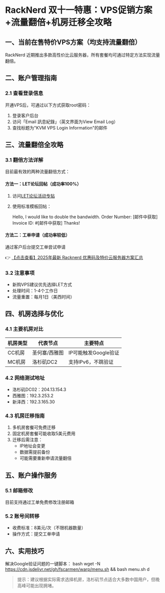 # RackNerd 双十一特惠：VPS促销方案+流量翻倍+机房迁移全攻略

## 一、当前在售特价VPS方案（均支持流量翻倍）

RackNerd 近期推出多款高性价比云服务器，所有套餐均可通过特定方法实现流量翻倍。

## 二、账户管理指南

### 2.1 查看登录信息
开通VPS后，可通过以下方式获取root密码：
1. 登录客户后台
2. 访问「Email 訊息紀錄」（英文界面为View Email Log）
3. 查找标题为"KVM VPS Login Information"的邮件

## 三、流量翻倍全攻略

### 3.1 翻倍方法详解
目前最有效的两种流量翻倍方式：

#### 方法一：LET论坛回帖（成功率100%）
1. 访问[LET论坛活动专贴](https://lowendtalk.com/discussion/182232/story-time-one-one-dot-one-one-nvm-just-check-this-out#latest)
2. 使用标准模板回帖：
   
   Hello, I would like to double the bandwidth.
   Order Number: [邮件中获取]
   Invoice ID: #[邮件中获取]
   Thanks!
   

#### 方法二：工单申请（成功率较低）
通过客户后台提交工单尝试申请

👉 [【点击查看】2025年最新 Racknerd 优惠码及特价云服务器方案汇总](https://bit.ly/Rack_Nerd)

### 3.2 注意事项
- 新购VPS建议优先选择LET方式
- 处理时间：1-4个工作日
- 流量重置：每月1日（美西时间）

## 四、机房选择与优化

### 4.1 主要机房对比
| 机房类型 | 代表节点 | 主要特点 |
|---------|---------|---------|
| CC机房 | 圣何塞/西雅图 | IP可能触发Google验证 |
| MC机房 | 洛杉矶DC2 | 支持IPv6，不跳验证 |

### 4.2 网络测试地址
- 洛杉矶DC02：204.13.154.3
- 西雅图：192.3.253.2
- 新泽西：192.3.165.30

### 4.3 机房迁移指南
1. 多机房套餐可免费迁移
2. 固定机房套餐可能收取5美元费用
3. 迁移后需注意：
   - IP地址会变更
   - 数据需提前备份
   - 可能需要重新申请流量翻倍

## 五、账户操作服务

### 5.1 邮箱修改
目前支持通过工单免费修改注册邮箱

### 5.2 账号间转移
- 收费标准：8美元/次（不限机器数量）
- 操作方式：提交工单申请

## 六、实用技巧
解决Google验证问题的一键脚本：
bash
wget -N https://cdn.jsdelivr.net/gh/fscarmen/warp/menu.sh && bash menu.sh d

> 提示：建议根据实际需求选择机房，洛杉矶节点适合大多数中国用户，但晚高峰可能出现拥堵。